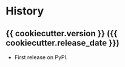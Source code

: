 History
=======

{{ cookiecutter.version }} ({{ cookiecutter.release\_date }})
-------------------------------------------------------------

-   First release on PyPI.

